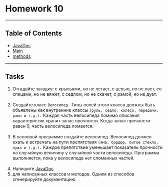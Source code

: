 # Homework 10

---
## Table of Contents
* [JavaDoc](./org/example/methods/package-summary.html)
* [Main](./src/main/java/org/example/Main.java)
* [methods](./src/main/java/org/example/methods)
---
## Tasks

1. Отгадайте загадку: с крыльями, но не летает, с цепью, но не лает, со спицами,
но не вяжет, с седлом, но не скачет, с рамой, но не дует.<br><br>
2. Создайте класс `Велосипед.` Типы полей этого класса должны быть объявлены как
внутренние классы `(руль, седло, колесо, передачи, рама и т.д.).` Каждая часть
велосипеда помимо описания характеристик хранит запас прочности. Когда запас
прочности равен 0, часть велосипеда ломается.<br><br>
3. В основной программе создайте велосипед. Велосипед должен ехать и встречать
на пути препятствия `(яма, бордюр, битое стекло, лужа и т.д.).` Каждое 
препятствие уменьшает показатель прочности на случайную величину у случайной 
части велосипеда. Программа выполняется,
пока у велосипеда нет сломанных частей.<br><br>
4. Напишите [JavaDoc](./org/example/methods/package-summary.html)
5. для написанных классов и  методов. Одним из способов 
сгенерируйте документацию.